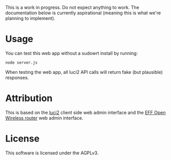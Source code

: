 
This is a work in progress. Do not expect anything to work. The documentation below is currently aspirational (meaning this is what we're planning to implement).

# Usage

You can test this web app without a sudowrt install by running:

```
node server.js
```

When testing the web app, all luci2 API calls will return fake (but plausible) responses. 

# Attribution

This is based on the [luci2](http://wiki.openwrt.org/doc/techref/luci2) client side web admin interface and the [EFF Open Wireless router](https://github.com/EFForg/OpenWireless) web admin interface.

# License

This software is licensed under the AGPLv3.